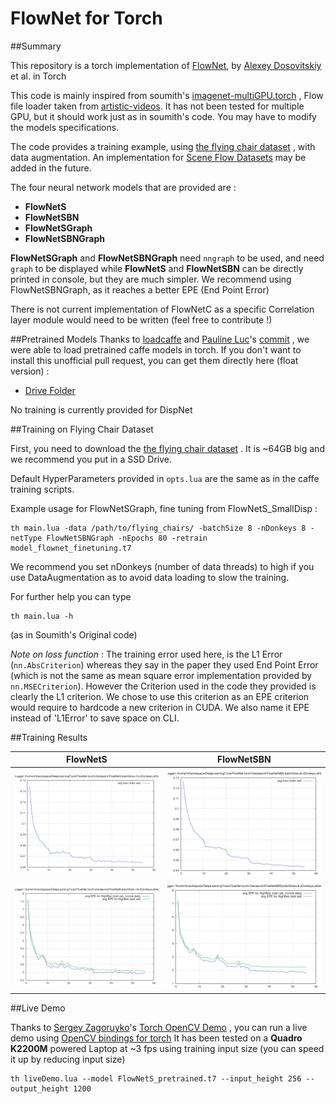
FlowNet for Torch
=======
##Summary

This repository is a torch implementation of [FlowNet](http://lmb.informatik.uni-freiburg.de/Publications/2015/DFIB15/), by [Alexey Dosovitskiy](http://lmb.informatik.uni-freiburg.de/people/dosovits/) et al. in Torch

This code is mainly inspired from soumith's [imagenet-multiGPU.torch](https://github.com/soumith/imagenet-multiGPU.torch%5D) , Flow file loader taken from [artistic-videos](https://github.com/manuelruder/artistic-videos). It has not been tested for multiple GPU, but it should work just as in soumith's code. You may have to modify the models specifications.

The code provides a training example, using [the flying chair dataset](http://lmb.informatik.uni-freiburg.de/resources/datasets/FlyingChairs.en.html) , with data augmentation. An implementation for [Scene Flow Datasets](http://lmb.informatik.uni-freiburg.de/resources/datasets/SceneFlowDatasets.en.html) may be added in the future.

The four neural network models that are provided are :

 - **FlowNetS**
 - **FlowNetSBN**
 - **FlowNetSGraph**
 - **FlowNetSBNGraph**

**FlowNetSGraph** and **FlowNetSBNGraph** need `nngraph` to be used, and need `graph` to be displayed while **FlowNetS** and **FlowNetSBN** can be directly printed in console, but they are much simpler.
We recommend using FlowNetSBNGraph, as it reaches a better EPE (End Point Error)

There is not current implementation of FlowNetC as a specific Correlation layer module would need to be written (feel free to contribute !)

##Pretrained Models
Thanks to [loadcaffe](https://github.com/szagoruyko/loadcaffe) and [Pauline Luc](https://github.com/paulineluc)'s [commit](https://github.com/szagoruyko/loadcaffe/pull/75) , we were able to load pretrained caffe models in torch. If you don't want to install this unofficial pull request, you can get them directly here (float version) :

 - [Drive Folder](https://drive.google.com/open?id=0B5EC7HMbyk3CbjFPb0RuODI3NmM)

No training is currently provided for DispNet

##Training on Flying Chair Dataset

First, you need to download the [the flying chair dataset](http://lmb.informatik.uni-freiburg.de/resources/datasets/FlyingChairs.en.html) . It is ~64GB big and we recommend you put in a SSD Drive.

Default HyperParameters provided in `opts.lua` are the same as in the caffe training scripts.

Example usage for FlowNetSGraph, fine tuning from FlowNetS_SmallDisp :

    th main.lua -data /path/to/flying_chairs/ -batchSize 8 -nDonkeys 8 -netType FlowNetSBNGraph -nEpochs 80 -retrain model_flownet_finetuning.t7

We recommend you set nDonkeys (number of data threads) to high if you use DataAugmentation as to avoid data loading to slow the training.

For further help you can type

	th main.lua -h

(as in Soumith's Original code)

*Note on loss function* : The training error used here, is the L1 Error (`nn.AbsCriterion`) whereas they say in the paper they used End Point Error (which is not the same as mean square error implementation provided by `nn.MSECriterion`). However the Criterion used in the code they provided is clearly the L1 criterion. We chose to use this criterion as an EPE criterion would require to hardcode a new criterion in CUDA. We also name it EPE instead of 'L1Error' to save space on CLI.

##Training Results

|  FlowNetS | FlowNetSBN |
|---|----|
![train_result](https://github.com/ClementPinard/FlowNetTorch/blob/master/images/FlowNetStrain.png) |  ![test_result](https://github.com/ClementPinard/FlowNetTorch/blob/master/images/FlowNetSBNtrain.png)
![train_result](https://github.com/ClementPinard/FlowNetTorch/blob/master/images/FlowNetStest.png) |  ![test_result](https://github.com/ClementPinard/FlowNetTorch/blob/master/images/FlowNetSBNtest.png)


##Live Demo

Thanks to [Sergey Zagoruyko](https://github.com/szagoruyko)'s [Torch OpenCV Demo](https://github.com/szagoruyko/torch-opencv-demos) , you can run a live demo using [OpenCV bindings for torch](https://github.com/VisionLabs/torch-opencv)
It has been tested on a **Quadro K2200M** powered Laptop at ~3 fps using training input size (you can speed it up by reducing input size)

	th liveDemo.lua --model FlowNetS_pretrained.t7 --input_height 256 --output_height 1200


